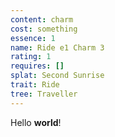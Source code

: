 ```yaml
---
content: charm
cost: something
essence: 1
name: Ride e1 Charm 3
rating: 1
requires: []
splat: Second Sunrise
trait: Ride
tree: Traveller
---
```


Hello **world**!
